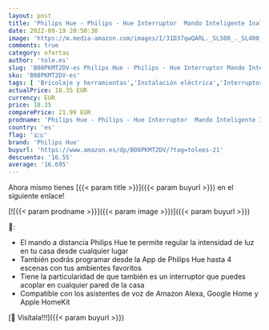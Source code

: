 ```yaml
---
layout: post
title: 'Philips Hue - Philips - Hue Interruptor  Mando Inteligente Inalámbrico  Portátil  Posibilidad de Montaje en Pared  Compatible con Control por Voz'
date: 2022-09-19 20:50:30
image: 'https://m.media-amazon.com/images/I/31D37qwQARL._SL500_._SL400_.jpg'
comments: true
category: ofertas
author: 'tole.es'
slug: 'B08PKMT2DV-es Philips Hue - Philips - Hue Interruptor Mando Inteligente...'
sku: 'B08PKMT2DV-es'
tags: [ 'Bricolaje y herramientas','Instalación eléctrica','Interruptores y reguladores de luz','Reguladores de intensidad','hue','philips','philips hue','🇪🇸', ]
actualPrice: 18.35 EUR
currency: EUR
price: 18.35
comparePrice: 21.99 EUR
prodname: 'Philips Hue - Philips - Hue Interruptor  Mando Inteligente Inalámbrico  Portátil  Posibilidad de Montaje en Pared  Compatible con Control por Voz'
country: 'es'
flag: '🇪🇸'
brand: 'Philips Hue'
buyurl: 'https://www.amazon.es/dp/B08PKMT2DV/?tag=tolees-21'
descuento: '16.55'
average: '16.695'
---
```


Ahora mismo tienes [{{< param title >}}]({{< param buyurl >}}) en el siguiente enlace!

[![{{< param prodname >}}]({{< param image >}})]({{< param buyurl >}})

🔎:

- El mando a distancia Philips Hue te permite regular la intensidad de luz en tu casa desde cualquier lugar
- También podrás programar desde la App de Philips Hue hasta 4 escenas con tus ambientes favoritos
- Tiene la particularidad de que también es un interruptor que puedes acoplar en cualquier pared de la casa
- Compatible con los asistentes de voz de Amazon Alexa, Google Home y Apple HomeKit

[🛒 Visítala!!!]({{< param buyurl >}})
